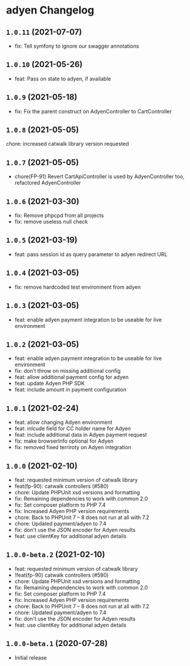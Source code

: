# adyen Changelog

## `1.0.11` (2021-07-07)

* fix: Tell symfony to ignore our swagger annotations

## `1.0.10` (2021-05-26)

* feat: Pass on state to adyen, if available

## `1.0.9` (2021-05-18)

* fix: Fix the parent construct on AdyenController to CartController

## `1.0.8` (2021-05-05)

chore: increased catwalk library version requested

## `1.0.7` (2021-05-05)

* chore(FP-91) Revert CartApiController is used by AdyenController too, refactored AdyenController

## `1.0.6` (2021-03-30)

* fix: Remove phpcpd from all projects
* fix: remove useless null check

## `1.0.5` (2021-03-19)

* feat: pass session id as query parameter to adyen redirect URL

## `1.0.4` (2021-03-05)

* fix: remove hardcoded test environment from adyen

## `1.0.3` (2021-03-05)

* feat: enable adyen payment integration to be useable for live environment

## `1.0.2` (2021-03-05)

* feat: enable adyen payment integration to be useable for live environment
* fix: don’t throw on missing additional config
* feat: allow additional payment config for adyen
* feat: update Adyen PHP SDK
* feat: include amount in payment configuration

## `1.0.1` (2021-02-24)

* feat: allow changing Adyen environment
* feat: inlcude field for CC holder name for Adyen
* feat: include additional data in Adyen payment request
* fix: make browserInfo optional for Adyen
* fix: removed fixed terriroty on Adyen integration

## `1.0.0` (2021-02-10)

* feat: requested minimum version of catwalk library
* feat(fp-90): catwalk controllers (#580)
* chore: Update PHPUnit xsd versions and formatting
* fix: Remaining dependencies to work with common 2.0
* fix: Set composer platform to PHP 7.4
* fix: Increased Adyen PHP version requirements
* chore: Back to PHPUnit 7 – 8 does not run at all with 7.2
* chore: Updated payment/adyen to 7.4
* fix: don't use the JSON encoder for Adyen results
* feat: use clientKey for additional adyen details

## `1.0.0-beta.2` (2021-02-10)

* feat: requested minimum version of catwalk library
* !feat(fp-90) catwalk controllers (#580)
* chore: Update PHPUnit xsd versions and formatting
* fix: Remaining dependencies to work with common 2.0
* fix: Set composer platform to PHP 7.4
* fix: Increased Adyen PHP version requirements
* chore: Back to PHPUnit 7 – 8 does not run at all with 7.2
* chore: Updated payment/adyen to 7.4
* fix: don't use the JSON encoder for Adyen results
* feat: use clientKey for additional adyen details

## `1.0.0-beta.1` (2020-07-28)

* Initial release
